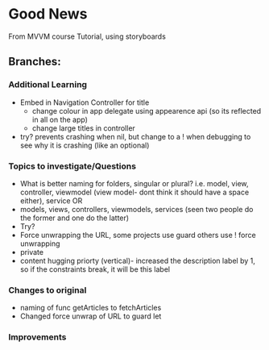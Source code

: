 # Good News 
From MVVM course Tutorial, using storyboards 

## **Branches:**
### Additional Learning
- Embed in Navigation Controller for title 
     - change colour in app delegate using appearence api (so its reflected in all on the app)
     - change large titles in controller 
- try? prevents crashing when nil, but change to a ! when debugging to see why it is crashing (like an optional)

### Topics to investigate/Questions
- What is better naming for folders, singular or plural? i.e. model, view, controller, viewmodel (view model- dont think it should have a space either), service OR 
- models, views, controllers, viewmodels, services (seen two people do the former and one do the latter)
- Try? 
- Force unwrapping the URL, some projects use guard others use ! force unwrapping 
- private
- content hugging priorty (vertical)- increased the description label by 1, so if the constraints break, it will be this label

### Changes to original 
- naming of func getArticles to fetchArticles 
- Changed force unwrap of URL to guard let

### Improvements






